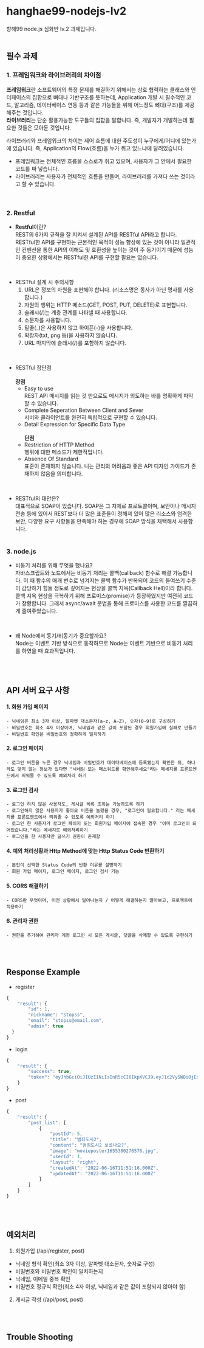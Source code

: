 # hanghae99-nodejs-lv2  
항해99 node.js 심화반 lv.2 과제입니다.  
</br>

## 필수 과제
### 1. 프레임워크와 라이브러리의 차이점
**프레임워크**란 소프트웨어의 특정 문제를 해결하기 위해서는 상호 협력하는 클래스와 인터페이스의 집합으로 뼈대나 기반구조를 뜻하는데, Application 개발 시 필수적인 코드, 알고리즘, 데이터베이스 연동 등과 같은 가능들을 위해 어느정도 뼈대(구조)를 제공해주는 것입니다.  
**라이브러리**는 단순 활용가능한 도구들의 집합을 말합니다. 즉, 개발자가 개발하는데 필요한 것들은 모아둔 것입니다. 

라이브러리와 프레임워크의 차이는 제어 흐름에 대한 주도성이 누구에게/어디에 있는가에 있습니다. 즉, Application의 Flow(흐름)을 누가 쥐고 있느냐에 달려있습니다. </br>
* 프레임워크는 전체적인 흐름을 스스로가 쥐고 있으며, 사용자가 그 안에서 필요한 코드를 짜 넣습니다.  </br>
* 라이브러리는 사용자가 전체적인 흐름을 만들며, 라이브러리를 가져다 쓰는 것이라고 할 수 있습니다.  
</br></br>

### 2. Restful
* **Restful**이란?  </br>
REST의 6가지 규칙을 잘 지켜서 설계된 API를 RESTful API라고 합니다.  </br>
RESTful한 API를 구현하는 근본적인 목적이 성능 향상에 있는 것이 아니라 일관적인 컨벤션을 통한 API의 이해도 및 호환성을 높이는 것이 주 동기이기 때문에 성능이 중요한 상황에서는 RESTful한 API를 구현할 필요는 없습니다.  
</br>

* RESTful 설계 시 주의사항
    1. URL은 정보의 자원을 표현해야 합니다. (리소스명은 동사가 아닌 명사를 사용합니다.)
    2. 자원의 행위는 HTTP 메소드(GET, POST, PUT, DELETE)로 표현합니다.
    3. 슬래시(/)는 계층 관계를 나타낼 때 사용합니다.
    4. 소문자를 사용합니다.
    5. 밑줄(_)은 사용하지 않고 하이픈(-)을 사용합니다.
    6. 확장자(txt, png 등)을 사용하지 않습니다.
    7. URL 마지막에 슬래시(/)를 포함하지 않습니다.  
 </br>

* RESTful 장단점  </br></br>
**장점** 
  * Easy to use  
    REST API 메시지를 읽는 것 만으로도 메시지가 의도하는 바를 명확하게 파악할 수 있습니다.  
  * Complete Seperation Between Client and Sever  
    서버와 클라이언트를 완전히 독립적으로 구현할 수 있습니다.  
  * Detail Expression for Specific Data Type  </br></br>
**단점**  
  * Restriction of HTTP Method  
    행위에 대한 메소드가 제한적입니다.  
  * Absence Of Standard  
    표준이 존재하지 않습니다. 니는 관리의 어려움과 좋은 API 디자인 가이드가 존재하지 않음을 의미합니다.  
</br>
    
* RESTful의 대안은?  
대표적으로 SOAP이 있습니다. SOAP은 그 자체로 프로토콜이며, 보안이나 메시지 전송 등에 있어서 REST보다 더 많은 표준들이 정해져 있어 많은 리소스와 엄격한 보안, 다양한 요구 사항들을 만족해야 하는 경우에 SOAP 방식을 채택해서 사용합니다. 
</br></br>


### 3. node.js
* 비동기 처리를 위해 무엇을 했나요?  
자바스크립트와 노드에서는 비동기 처리는 콜백(callback) 함수로 해결 가능합니다. 이 때 함수의 매개 변수로 넘겨지는 콜백 함수가 반복되어 코드의 들여쓰기 수준이 감당하기 힘들 정도로 깊어지는 현상을 콜백 지옥(Callback Hell)이라 합니다. 콜백 지옥 현상을 극복하기 위해 프로미스(promise)가 등장하였지만 여전히 코드가 장황합니다. 그래서 async/await 문법을 통해 프로미스를 사용한 코드를 깔끔하게 줄여주었습니다.  
</br>

* 왜 Node에서 동기/비동기가 중요할까요?  
Node는 이벤트 기반 방식으로 동작하므로 
Node는 이벤트 기반으로 비동기 처리를 하였을 때 효과적입니다. 

</br></br>

## API 서버 요구 사항
#### 1. 회원 가입 페이지
    - 닉네임은 최소 3자 이상, 알파벳 대소문자(a~z, A~Z), 숫자(0~9)로 구성하기
    - 비밀번호는 최소 4자 이상이며, 닉네임과 같은 값이 포함된 경우 회원가입에 실패로 만들기
    - 비밀번호 확인은 비밀번호와 정확하게 일치하기

#### 2. 로그인 페이지
    - 로그인 버튼을 누른 경우 닉네임과 비밀번호가 데이터베이스에 등록됐는지 확인한 뒤, 하나라도 맞지 않는 정보가 있다면 "닉네임 또는 패스워드를 확인해주세요"라는 메세지를 프론트엔드에서 띄워줄 수 있도록 예외처리 하기

#### 3. 로그인 검사
    - 로그인 하지 않은 사용자도, 게시글 목록 조회는 가능하도록 하기
    - 로그인하지 않은 사용자가 좋아요 버튼을 눌렀을 경우, "로그인이 필요합니다." 라는 메세지를 프론트엔드에서 띄워줄 수 있도록 예외처리 하기
    - 로그인 한 사용자가 로그인 페이지 또는 회원가입 페이지에 접속한 경우 "이미 로그인이 되어있습니다."라는 메세지로 예외처리하기
    - 로그인을 한 사용자만 글쓰기 권한이 존재함
    
#### 4. 예외 처리상황과 Http Method에 맞는 Http Status Code 반환하기
    - 본인이 선택한 Status Code의 반환 이유를 설명하기
    - 회원 가입 페이지, 로그인 페이지, 로그인 검사 기능
    
#### 5. CORS 해결하기
    - CORS란 무엇이며, 어떤 상황에서 일어나는지 / 어떻게 해결하는지 알아보고, 프로젝트에 적용하기
    
#### 6. 관리자 권한
    - 권한을 추가하여 관리자 계정 로그인 시 모든 게시글, 댓글을 삭제할 수 있도록 구현하기
</br></br>

## Response Example
* register
``` javascript
{
    "result": {
        "id": 1,
        "nickname": "stopss",
        "email": "stopss@email.com",
        "admin": true
  }
}
```
* login
```javascript
{
    "result": {
        "success": true,
        "token": "eyJhbGciOiJIUzI1NiIsInR5cCI6IkpXVCJ9.eyJ1c2VySWQiOjEsImlhdCI6MTY1NTQ2OTA5N30.CweQNpj8Msi1frCd-M-PApa9Q6JyVC2MM_2d29ZATbU"
    }
}
```

* post
```javascript
{
    "result": {
        "post_list": [
            {
                "postId": 5,
                "title": "범죄도시2",
                "content": "범죄도시2 보셨나요?",
                "image": "movieposter1655380276576.jpg",
                "userId": 1,
                "layout": "right",
                "createdAt": "2022-06-16T11:51:16.000Z",
                "updatedAt": "2022-06-16T11:51:16.000Z"
            }
        ]
    }
}
```

</br></br>

## 예외처리
1. 회원가입 (/api/register, post)
* 닉네임 형식 확인(최소 3자 이상, 알파벳 대소문자, 숫자로 구성)
* 비밀번호와 비밀번호 확인이 일치하는지
* 닉네임, 이메일 중복 확인
* 비밀번호 정규식 확인(최소 4자 이상, 닉네임과 같은 값이 포함되지 않아야 함)  

2. 게시글 작성 (/api/post, post)


</br></br>

## Trouble Shooting





















